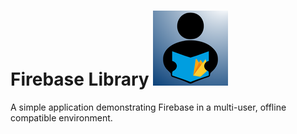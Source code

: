 # Firebase Library ![Logo](LibraryApp_Firebase/Assets.xcassets/AppIcon.appiconset/Icon-App-40x40%403x.png)

A simple application demonstrating Firebase in a multi-user, offline compatible environment.
